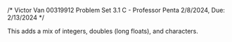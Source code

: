 /*
Victor Van
00319912
Problem Set 3.1
C - Professor Penta
2/8/2024, Due: 2/13/2024
*/

This adds a mix of integers, doubles (long floats), and characters.